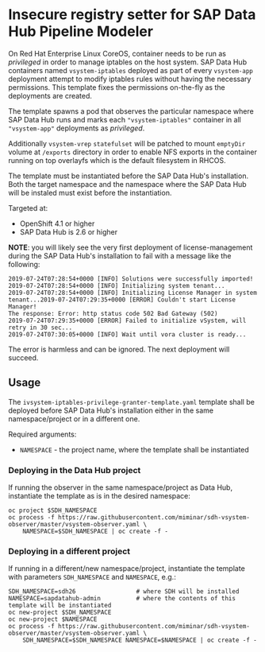 # Insecure registry setter for SAP Data Hub Pipeline Modeler

On Red Hat Enterprise Linux CoreOS, container needs to be run as *privileged*
in order to manage iptables on the host system. SAP Data Hub containers named
`vsystem-iptables` deployed as part of every `vsystem-app` deployment attempt
to modify iptables rules without having the necessary permissions. This
template fixes the permissions on-the-fly as the deployments are created.

The template spawns a pod that observes the particular namespace where
SAP Data Hub runs and marks each `"vsystem-iptables"` container in all
`"vsystem-app"` deployments as *privileged*.

Additionally `vsystem-vrep` `statefulset` will be patched to mount `emptyDir`
volume at `/exports` directory in order to enable NFS exports in the container
running on top overlayfs which is the default filesystem in RHCOS.

The template must be instantiated before the SAP Data Hub's installation.
Both the target namespace and the namespace where the SAP Data Hub will be
instaled must exist before the instantiation.

Targeted at:

- OpenShift 4.1 or higher
- SAP Data Hub is 2.6 or higher

**NOTE**: you will likely see the very first deployment of license-management
during the SAP Data Hub's installation to fail with a message like the following:

```
2019-07-24T07:28:54+0000 [INFO] Solutions were successfully imported!
2019-07-24T07:28:54+0000 [INFO] Initializing system tenant...
2019-07-24T07:28:54+0000 [INFO] Initializing License Manager in system tenant...2019-07-24T07:29:35+0000 [ERROR] Couldn't start License Manager!
The response: Error: http status code 502 Bad Gateway (502)
2019-07-24T07:29:35+0000 [ERROR] Failed to initialize vSystem, will retry in 30 sec...
2019-07-24T07:30:05+0000 [INFO] Wait until vora cluster is ready...
```

The error is harmless and can be ignored. The next deployment will succeed.

## Usage

The `ivsystem-iptables-privilege-granter-template.yaml` template shall be deployed
before SAP Data Hub's installation either in the same namespace/project
or in a different one.

Required arguments:

- `NAMESPACE` - the project name, where the template shall be instantiated

### Deploying in the Data Hub project

If running the observer in the same namespace/project as Data Hub, instantiate the
template as is in the desired namespace:

    oc project $SDH_NAMESPACE
    oc process -f https://raw.githubusercontent.com/miminar/sdh-vsystem-observer/master/vsystem-observer.yaml \
        NAMESPACE=$SDH_NAMESPACE | oc create -f -

### Deploying in a different project

If running in a different/new namespace/project, instantiate the
template with parameters `SDH_NAMESPACE` and `NAMESPACE`, e.g.:

    SDH_NAMESPACE=sdh26                 # where SDH will be installed
    NAMESPACE=sapdatahub-admin          # where the contents of this template will be instantiated
    oc new-project $SDH_NAMESPACE
    oc new-project $NAMESPACE
    oc process -f https://raw.githubusercontent.com/miminar/sdh-vsystem-observer/master/vsystem-observer.yaml \
        SDH_NAMESPACE=$SDH_NAMESPACE NAMESPACE=$NAMESPACE | oc create -f -

